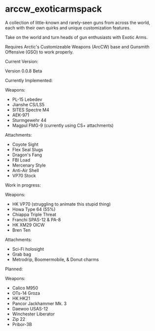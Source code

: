# arccw_exoticarmspack
A collection of little-known and rarely-seen guns from across the world, each with their own quirks and unique customization features. 

Take on the world and turn heads of gun enthusiasts with Exotic Arms.

Requires Arctic's Customizeable Weapons (ArcCW) base and Gunsmith Offensive (GSO) to work properly.

Current Version:

Version 0.0.8 Beta

Currently Implemented:

Weapons:

- PL-15 Lebedev
- Jianshe CS/LS5
- SITES Spectre M4
- AEK-971
- Sturmgewehr 44
- Magpul FMG-9 (currently using CS+ attachments)

Attachments:

- Coyote Sight 
- Flex Seal Slugs
- Dragon's Fang
- FBI Load
- Mercenary Style
- Anti-Air Shell
- VP70 Stock

Work in progress:

Weapons:

- HK VP70 (struggling to animate this stupid thing)
- Howa Type 64 (55%)
- Chiappa Triple Threat
- Franchi SPAS-12 & PA-8
- HK XM29 OICW
- Bren Ten

Attachments:

- Sci-Fi holosight
- Grab bag
- Metrodrip, Boomermobile, & Donut charms

Planned:

Weapons:

- Calico M950
- OTs-14 Groza
- HK HK21
- Pancor Jackhammer Mk. 3
- Daewoo USAS-12
- Winchester Liberator
- Zip 22
- Pribor-3B
